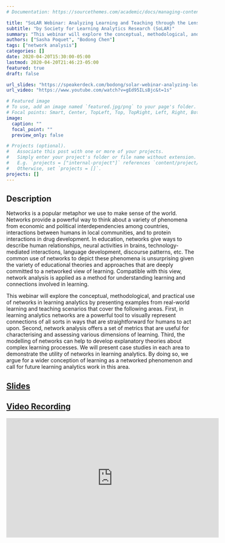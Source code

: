```yaml
---
# Documentation: https://sourcethemes.com/academic/docs/managing-content/

title: "SoLAR Webinar: Analyzing Learning and Teaching through the Lens of Networks"
subtitle: "by Society for Learning Analytics Research (SoLAR)"
summary: "This webinar will explore the conceptual, methodological, and practical use of networks in learning analytics by presenting examples from real-world learning and teaching scenarios that cover the following areas. First, in learning analytics networks are a powerful tool to visually represent connections of all sorts in ways that are straightforward for humans to act upon. Second, network analysis offers a set of metrics that are useful for characterising and assessing various dimensions of learning. Third, the modelling of networks can help to develop explanatory theories about complex learning processes. We will present case studies in each area to demonstrate the utility of networks in learning analytics. By doing so, we argue for a wider conception of learning as a networked phenomenon and call for future learning analytics work in this area."
authors: ["Sasha Poquet", "Bodong Chen"]
tags: ["network analysis"]
categories: []
date: 2020-04-20T15:30:00-05:00
lastmod: 2020-04-20T21:46:23-05:00
featured: true
draft: false

url_slides: "https://speakerdeck.com/bodong/solar-webinar-analyzing-learning-and-teaching-through-the-lens-of-networks"
url_video: "https://www.youtube.com/watch?v=gEd95ILsBjc&t=1s"

# Featured image
# To use, add an image named `featured.jpg/png` to your page's folder.
# Focal points: Smart, Center, TopLeft, Top, TopRight, Left, Right, BottomLeft, Bottom, BottomRight.
image:
  caption: ""
  focal_point: ""
  preview_only: false

# Projects (optional).
#   Associate this post with one or more of your projects.
#   Simply enter your project's folder or file name without extension.
#   E.g. `projects = ["internal-project"]` references `content/project/deep-learning/index.md`.
#   Otherwise, set `projects = []`.
projects: []
---
```


## Description

Networks is a popular metaphor we use to make sense of the world. Networks provide a powerful way to think about a variety of phenomena from economic and political interdependencies among countries, interactions between humans in local communities, and to protein interactions in drug development. In education, networks give ways to describe human relationships, neural activities in brains, technology-mediated interactions, language development, discourse patterns, etc. The common use of networks to depict these phenomena is unsurprising given the variety of educational theories and approaches that are deeply committed to a networked view of learning. Compatible with this view, network analysis is applied as a method for understanding learning and connections involved in learning.

This webinar will explore the conceptual, methodological, and practical use of networks in learning analytics by presenting examples from real-world learning and teaching scenarios that cover the following areas. First, in learning analytics networks are a powerful tool to visually represent connections of all sorts in ways that are straightforward for humans to act upon. Second, network analysis offers a set of metrics that are useful for characterising and assessing various dimensions of learning. Third, the modelling of networks can help to develop explanatory theories about complex learning processes. We will present case studies in each area to demonstrate the utility of networks in learning analytics. By doing so, we argue for a wider conception of learning as a networked phenomenon and call for future learning analytics work in this area.

## [Slides](https://speakerdeck.com/bodong/solar-webinar-analyzing-learning-and-teaching-through-the-lens-of-networks)

<script async class="speakerdeck-embed" data-id="7b0377c738ee4455b94d75207fe05b90" data-ratio="1.77777777777778" src="//speakerdeck.com/assets/embed.js"></script>

## [Video Recording](https://www.youtube.com/watch?v=gEd95ILsBjc&t=1s)

<iframe width="560" height="315" src="https://www.youtube.com/embed/gEd95ILsBjc" frameborder="0" allow="accelerometer; autoplay; encrypted-media; gyroscope; picture-in-picture" allowfullscreen></iframe>

